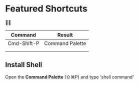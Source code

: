# Featured Shortcuts



| Command     | Result          |
| ----------- | --------------- |
| Cmd-Shift-P | Command Palette |
|             |                 |
|             |                 |

## Install Shell

Open the **Command Palette** (⇧⌘P) and type 'shell command'

